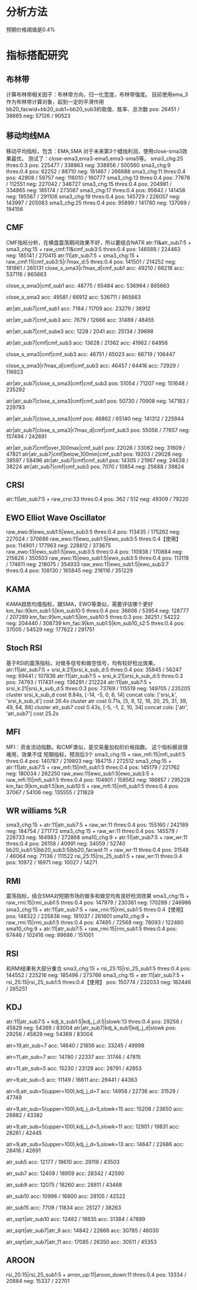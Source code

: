 # 分析方法
预期价格阈值是0.4%

# 指标搭配研究
## 布林带
计算布林带相关因子：布林带方向，归一化宽度，布林带强度。
目前使用ema_3作为布林带计算对象，起到一定的平滑作用
bb20_facwid+bb20_sub1+bb20_sub3的取值、胜率、总次数
  pos:   26451 / 38865
  neg:   57126 / 90523
## 移动均线MA
移动平均指标，包含：EMA,SMA
对于未来第3个蜡烛利润，使用close-sma3效果最优。
测试了：close-ema3,ema3-ema5,ema3-sma5等。
sma3_chg:25  thres:0.3
  pos:   225477 / 338863
  neg:   338956 / 500560
sma3_chg:9  thres:0.4
  pos:   62252 / 88710
  neg:   181467 / 266688
sma3_chg:11  thres:0.4
  pos:   42908 / 59757
  neg:   116010 / 160777
sma3_chg:13  thres:0.4
  pos:   77678 / 112551
  neg:   227042 / 346727
sma3_chg:15  thres:0.4
  pos:   204981 / 334965
  neg:   185174 / 273087
sma3_chg:17  thres:0.4
  pos:   95642 / 141458
  neg:   195567 / 291106
sma3_chg:19  thres:0.4
  pos:   145729 / 226057
  neg:   143997 / 205083
sma3_chg:25  thres:0.4
  pos:   95899 / 141780
  neg:   137069 / 194156
## CMF
CMF指标分析，在横盘震荡期间效果不好，所以要结合NATR
atr:11&atr_sub7:5 + sma3_chg:15 + raw_cmf:11&cmf_sub3:5  thres:0.4
  pos:   146588 / 224463
  neg:   185141 / 270415
atr:11|atr_sub7:5 + sma3_chg:15 + raw_cmf:11|cmf_sub3:5|r7max_d:5  thres:0.4
  pos:   141501 / 214252
  neg:   181861 / 265131
close_s_sma3|r7max_d|cmf_sub1
acc:   49210 / 66218
acc:   537116 / 865663

close_s_sma3|cmf_sub1
acc:   48775 / 65484
acc:   536964 / 865663

close_s_sma3
acc:   49581 / 66912
acc:   536711 / 865663


atr|atr_sub7|cmf_sub1
acc:   7184 / 11709
acc:   23279 / 36912

atr|atr_sub7|cmf_sub3
acc:   7679 / 12666
acc:   31489 / 48455

atr|atr_sub7|cmf_sube3
acc:   1228 / 2041
acc:   25134 / 39698

atr|atr_sub7|cmf|cmf_sub3
acc:   13628 / 21362
acc:   41962 / 64956


close_s_sma3|cmf|cmf_sub3
acc:   46751 / 65023
acc:   66719 / 106447

close_s_sma3|r7max_d|cmf|cmf_sub3
acc:   46457 / 64416
acc:   72929 / 116923

atr|atr_sub7|close_s_sma3|cmf|cmf_sub3
  pos:   51054 / 71207
  neg:   151648 / 235292

atr|atr_sub7|close_s_sma3|cmf|cmf_sub1
  pos:   50730 / 70908
  neg:   147183 / 229793

atr|atr_sub7|close_s_sma3|cmf
  pos:   46862 / 65140
  neg:   141312 / 225944

atr|atr_sub7|close_s_sma3|r7max_d|cmf|cmf_sub3
  pos:   55056 / 77657
  neg:   157494 / 242691



atr|atr_sub7|cmf|over_100max|cmf_sub1
  pos:   22026 / 33062
  neg:   31609 / 47821
atr|atr_sub7|cmf|below_100min|cmf_sub1
  pos:   19203 / 29028
  neg:   38597 / 58496
atr|atr_sub7|cmf|cmf_sub1
  pos:   14305 / 21967
  neg:   24638 / 38224
atr|atr_sub7|cmf|cmf_sub3
  pos:   7070 / 10854
  neg:   25688 / 39824
## CRSI
atr:11|atr_sub7:5 + raw_crsi:33  thres:0.4
  pos:   362 / 512
  neg:   49309 / 79220
## EWO  Elliot Wave Oscillator
raw_ewo:9|ewo_sub1:5|ewo_sub3:5  thres:0.4
  pos:   113435 / 175262
  neg:   227024 / 370686
raw_ewo:11|ewo_sub1:5|ewo_sub3:5  thres:0.4【使用】
  pos:   114901 / 177963
  neg:   228812 / 373675
raw_ewo:13|ewo_sub1:5|ewo_sub3:5  thres:0.4
  pos:   110938 / 170884
  neg:   215626 / 350503
raw_ewo:15|ewo_sub1:5|ewo_sub3:5  thres:0.4
  pos:   113118 / 174611
  neg:   218075 / 354933
raw_ewo:11|ewo_sub1:5|ewo_sub3:7  thres:0.4
  pos:   108130 / 165845
  neg:   216116 / 351229
## KAMA
KAMA趋势均值指标，跟SMA，EWO等类似，需要评估哪个更好
km_fac:9|km_sub1:5|km_sub10:5  thres:0.4
  pos:   36606 / 53954
  neg:   128777 / 207289
km_fac:9|km_sub1:5|km_sub10:5  thres:0.3
  pos:   38251 / 54222
  neg:   204440 / 308739
km_fac:9|km_sub1:5|km_sub10_s2:5  thres:0.4
  pos:   37005 / 54529
  neg:   177622 / 291751
## Stoch RSI
基于RSI的震荡指标。对做多信号和做空信号，均有较好检出效果。
atr:11|atr_sub7:5 + srsi_k:21|srsi_k_sub_d:5  thres:0.4
  pos:   35845 / 56247
  neg:   69441 / 107836
atr:11|atr_sub7:5 + srsi_k:21|srsi_k_sub_d:5  thres:0.3
  pos:   74793 / 117431
  neg:   136291 / 212224
atr:11|atr_sub7:5 + srsi_k:21|srsi_k_sub_d:5  thres:0.3
  pos:   73769 / 115519
  neg:   149705 / 235205
cluster srsi_k_sub_d cost  9.84s, [-14, -5, 0, 6, 14]
concat cols: ['srsi_k', 'srsi_k_sub_d'] cost 26.4s
cluster atr cost  0.71s, [5, 9, 12, 16, 20, 25, 31, 39, 49, 64, 88]
cluster atr_sub7 cost  0.43s, [-5, -1, 2, 10, 34]
concat cols: ['atr', 'atr_sub7'] cost 25.2s
## MFI
MFI：资金流动指数。和CMF类似，是交易量加权的价格指数。
这个指标据说很难用，效果不佳
短期指标，预测后3个
sma3_chg:15 + raw_mfi:15|mfi_sub1:5  thres:0.4
  pos:   140787 / 219803
  neg:   184715 / 272512
sma3_chg:15 + atr:11|atr_sub7:5 + raw_mfi:15|mfi_sub1:5  thres:0.4
  pos:   145179 / 221762
  neg:   180034 / 262250
raw_ewo:11|ewo_sub1:5|ewo_sub3:5 + raw_mfi:15|mfi_sub1:5  thres:0.4
  pos:   104901 / 158562
  neg:   186857 / 295228
km_fac:9|km_sub1:5|km_sub10:5 + raw_mfi:15|mfi_sub1:5  thres:0.4
  pos:   37067 / 54106
  neg:   135555 / 211829
## WR  williams %R
sma3_chg:15 + atr:11|atr_sub7:5 + raw_wr:11  thres:0.4
  pos:   155160 / 242189
  neg:   184754 / 271772
sma3_chg:15 + raw_wr:11  thres:0.4
  pos:   145579 / 228733
  neg:   184983 / 272868
sma10_chg:9 + atr:11|atr_sub7:5 + raw_wr:11  thres:0.4
  pos:   26158 / 40991
  neg:   34059 / 52740
bb20_sub1:5|bb20_sub3:5|bb20_facwid:11 + raw_wr:11  thres:0.4
  pos:   31548 / 46064
  neg:   71136 / 111522
rsi_25:15|rsi_25_sub1:5 + raw_wr:11  thres:0.4
  pos:   10972 / 16971
  neg:   10027 / 14271
## RMI 
震荡指标，结合SMA对短期市场的做多和做空均有良好检测效果
sma3_chg:15 + raw_rmi:15|rmi_sub1:5  thres:0.4
  pos:   147979 / 230381
  neg:   170289 / 246986
sma3_chg:15 + atr:11|atr_sub7:5 + raw_rmi:15|rmi_sub1:5  thres:0.4【使用】
  pos:   148322 / 225838
  neg:   181037 / 261601
sma10_chg:9 + raw_rmi:15|rmi_sub1:5  thres:0.4
  pos:   47495 / 72568
  neg:   78093 / 122460
sma10_chg:9 + atr:11|atr_sub7:5 + raw_rmi:15|rmi_sub1:5  thres:0.4
  pos:   67446 / 102416
  neg:   99686 / 151001
## RSI 
和RMI结果有大部分重合
sma3_chg:15 + rsi_25:15|rsi_25_sub1:5  thres:0.4
  pos:   144552 / 225216
  neg:   185496 / 273766
sma3_chg:15 + atr:11|atr_sub7:5 + rsi_25:15|rsi_25_sub1:5  thres:0.4【使用】
  pos:   150774 / 232033
  neg:   182446 / 265251
## KDJ
atr:11|atr_sub7:5 + kdj_k_sub1:5|kdj_j_d:5|slowk:13  thres:0.4
  pos:   29256 / 45829
  neg:   54369 / 83004
atr|atr_sub7|kdj_k_sub1|kdj_j_d|slowk
  pos:   29256 / 45829
  neg:   54369 / 83004

atr=19,atr_sub=7
acc:   14640 / 21856
acc:   33245 / 49998


atr=11,atr_sub=7
acc:   14780 / 22337
acc:   31746 / 47815


atr=11,atr_sub=5
acc:   15230 / 23128
acc:   28791 / 42853

atr=9,atr_sub=5
acc:   11149 / 16611
acc:   29441 / 44363

atr=9,atr_sub=5(upper=100),kdj_j_d=7
acc:   14958 / 22736
acc:   31529 / 47749


atr=9,atr_sub=5(upper=100),kdj_j_d=5,slowk=15
acc:   15208 / 23650
acc:   28882 / 43382

atr=9,atr_sub=5(upper=100),kdj_j_d=5,slowk=11
acc:   12901 / 19831
acc:   28261 / 42445

atr=9,atr_sub=5(upper=100),kdj_j_d=5,slowk=13
acc:   14647 / 22686
acc:   28418 / 42691



atr_sub5
acc:   12177 / 18610
acc:   29119 / 43503

atr_sub7
acc:   12409 / 18959
acc:   28342 / 42590

atr_sub9
acc:   12075 / 18260
acc:   28811 / 43468

atr_sub10
acc:   10996 / 16800
acc:   28105 / 42522

atr_sub15
acc:   7709 / 11834
acc:   25127 / 38263

atr_sqrt|atr_sub10
acc:   12482 / 18835
acc:   31384 / 47889


atr_sqrt|atr_sub7|atr_9
acc:   14842 / 22866
acc:   30785 / 46030


atr_sqrt|atr_sub7|atr_11
acc:   17085 / 26350
acc:   30511 / 45353
## AROON
rsi_25:15|rsi_25_sub1:5 + arron_up:11|aroon_down:11  thres:0.4
  pos:   13334 / 20884
  neg:   15337 / 22701
